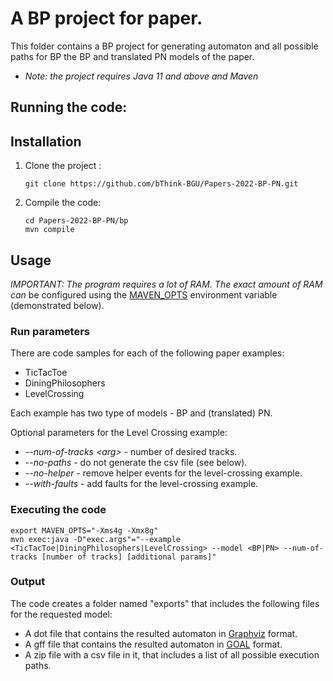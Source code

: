 # A BP project for paper.
This folder contains a BP project for generating automaton and all possible paths for BP the BP and translated PN models of the paper.

* *Note: the project requires Java 11 and above and Maven*

## Running the code:
## Installation
<ol>
<li>
Clone the project :

```shell
git clone https://github.com/bThink-BGU/Papers-2022-BP-PN.git
```
</li>
<li>
Compile the code:

```shell
cd Papers-2022-BP-PN/bp
mvn compile
```
</li>
</ol>

## Usage
*IMPORTANT: The program requires a lot of RAM. The exact amount of RAM can* be configured using the [MAVEN_OPTS](https://maven.apache.org/configure.html) environment variable (demonstrated below).

### Run parameters
There are code samples for each of the following paper examples: 
* TicTacToe
* DiningPhilosophers
* LevelCrossing

Each example has two type of models - BP and (translated) PN.


Optional parameters for the Level Crossing example:
* *--num-of-tracks \<arg\>* - number of desired tracks.
* *--no-paths* - do not generate the csv file (see below).
* *--no-helper* - remove helper events for the level-crossing example.
* *--with-faults* - add faults for the level-crossing example.

### Executing the code
```shell
export MAVEN_OPTS="-Xms4g -Xmx8g"
mvn exec:java -D"exec.args"="--example <TicTacToe|DiningPhilosophers|LevelCrossing> --model <BP|PN> --num-of-tracks [number of tracks] [additional params]"
```

### Output
The code creates a folder named "exports" that includes the following files for the requested model:
* A dot file that contains the resulted automaton in [Graphviz](https://graphviz.org/) format.
* A gff file that contains the resulted automaton in [GOAL](http://goal.im.ntu.edu.tw/wiki/doku.php) format.
* A zip file with a csv file in it, that includes a list of all possible execution paths.